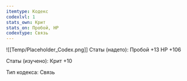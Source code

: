 ```yaml
---
itemtype: Кодекс
codexlvl: 1
stats_own: Крит
stats_on: Пробой, HP
codextype: Связь
---
```

![[Temp/Placeholder_Codex.png]]
Статы (надето):
Пробой +13
HP +106

Статы (изучено):
Крит +10

Тип кодекса: Связь
